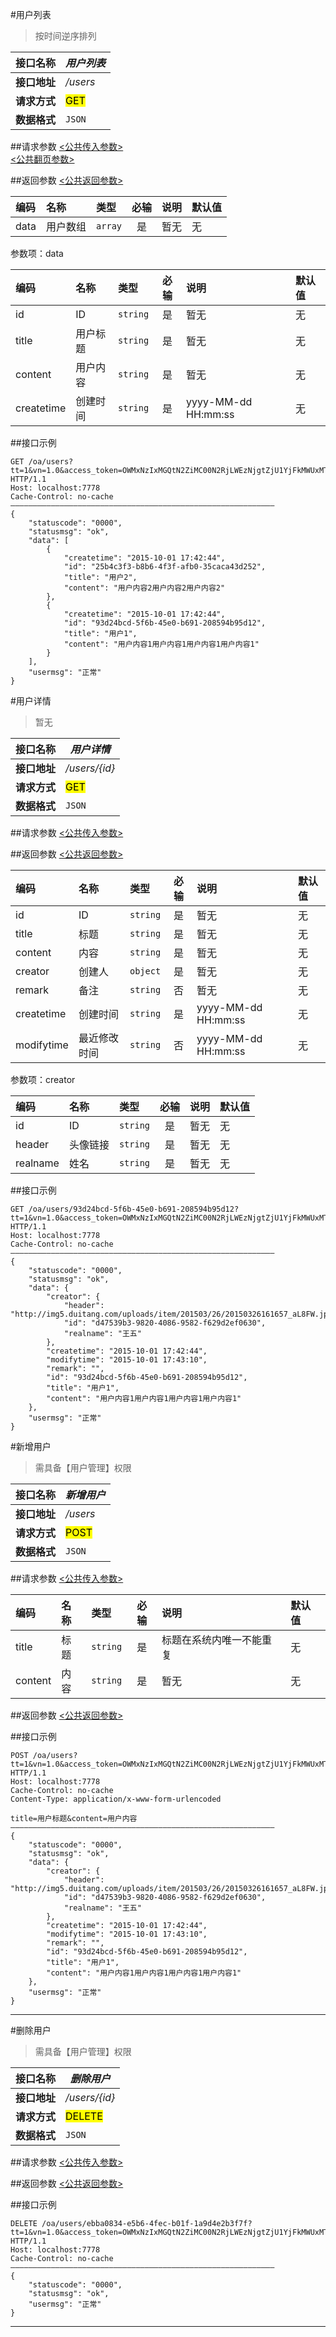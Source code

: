 #用户列表
>按时间逆序排列

| 接口名称 | *用户列表* |
| -- | -- |
| **接口地址** | */users* |
| **请求方式** | <mark>GET</mark> |
| **数据格式** | <code>JSON</code> |


##请求参数
[<公共传入参数>](../README.md)  
[<公共翻页参数>](../README.md)


##返回参数
[<公共返回参数>](../README.md)

|编码|名称|类型|必输|说明|默认值|
|:---|:---|:---|:--:|:---|:-----|
|data|用户数组|<code>array</code>|是|暂无|无|

参数项：data

|编码|名称|类型|必输|说明|默认值|
|:---|:---|:---|:--:|:---|:-----|
|id|ID|<code>string</code>|是|暂无|无|
|title|用户标题|<code>string</code>|是|暂无|无|
|content|用户内容|<code>string</code>|是|暂无|无|
|createtime|创建时间|<code>string</code>|是|yyyy-MM-dd HH:mm:ss|无|

##接口示例

```
GET /oa/users?tt=1&vn=1.0&access_token=OWMxNzIxMGQtN2ZiMC00N2RjLWEzNjgtZjU1YjFkMWUxMTRh&page=0&size=20 HTTP/1.1
Host: localhost:7778
Cache-Control: no-cache 
———————————————————————————————————————————————————————————
{
    "statuscode": "0000",
    "statusmsg": "ok",
    "data": [
        {
            "createtime": "2015-10-01 17:42:44",
            "id": "25b4c3f3-b8b6-4f3f-afb0-35caca43d252",
            "title": "用户2",
            "content": "用户内容2用户内容2用户内容2"
        },
        {
            "createtime": "2015-10-01 17:42:44",
            "id": "93d24bcd-5f6b-45e0-b691-208594b95d12",
            "title": "用户1",
            "content": "用户内容1用户内容1用户内容1用户内容1"
        }
    ],
    "usermsg": "正常"
}
```




#用户详情
>暂无

| 接口名称 | *用户详情* |
| -- | -- |
| **接口地址** | */users/{id}* |
| **请求方式** | <mark>GET</mark> |
| **数据格式** | <code>JSON</code> |


##请求参数
[<公共传入参数>](../README.md)  


##返回参数
[<公共返回参数>](../README.md)

|编码|名称|类型|必输|说明|默认值|
|:---|:---|:---|:--:|:---|:-----|
|id|ID|<code>string</code>|是|暂无|无|
|title|标题|<code>string</code>|是|暂无|无|
|content|内容|<code>string</code>|是|暂无|无|
|creator|创建人|<code>object</code>|是|暂无|无|
|remark|备注|<code>string</code>|否|暂无|无|
|createtime|创建时间|<code>string</code>|是|yyyy-MM-dd HH:mm:ss|无|
|modifytime|最近修改时间|<code>string</code>|否|yyyy-MM-dd HH:mm:ss|无|


参数项：creator

|编码|名称|类型|必输|说明|默认值|
|:---|:---|:---|:--:|:---|:-----|
|id|ID|<code>string</code>|是|暂无|无|
|header|头像链接|<code>string</code>|是|暂无|无|
|realname|姓名|<code>string</code>|是|暂无|无|

##接口示例

```
GET /oa/users/93d24bcd-5f6b-45e0-b691-208594b95d12?tt=1&vn=1.0&access_token=OWMxNzIxMGQtN2ZiMC00N2RjLWEzNjgtZjU1YjFkMWUxMTRh HTTP/1.1
Host: localhost:7778
Cache-Control: no-cache
———————————————————————————————————————————————————————————
{
    "statuscode": "0000",
    "statusmsg": "ok",
    "data": {
        "creator": {
            "header": "http://img5.duitang.com/uploads/item/201503/26/20150326161657_aL8FW.jpeg",
            "id": "d47539b3-9820-4086-9582-f629d2ef0630",
            "realname": "王五"
        },
        "createtime": "2015-10-01 17:42:44",
        "modifytime": "2015-10-01 17:43:10",
        "remark": "",
        "id": "93d24bcd-5f6b-45e0-b691-208594b95d12",
        "title": "用户1",
        "content": "用户内容1用户内容1用户内容1用户内容1"
    },
    "usermsg": "正常"
}
```





#新增用户
>需具备【用户管理】权限


| 接口名称 | *新增用户* |
| -- | -- |
| **接口地址** | */users* |
| **请求方式** | <mark>POST</mark> |
| **数据格式** | <code>JSON</code> |

##请求参数
[<公共传入参数>](../README.md)

|编码|名称|类型|必输|说明|默认值|
|:---|:---|:---|:--:|:---|:-----|
|title|标题|<code>string</code>|是|标题在系统内唯一不能重复|无|
|content|内容|<code>string</code>|是|暂无|无|

##返回参数
[<公共返回参数>](../README.md)


##接口示例

```
POST /oa/users?tt=1&vn=1.0&access_token=OWMxNzIxMGQtN2ZiMC00N2RjLWEzNjgtZjU1YjFkMWUxMTRh HTTP/1.1
Host: localhost:7778
Cache-Control: no-cache
Content-Type: application/x-www-form-urlencoded

title=用户标题&content=用户内容
———————————————————————————————————————————————————————————
{
    "statuscode": "0000",
    "statusmsg": "ok",
    "data": {
        "creator": {
            "header": "http://img5.duitang.com/uploads/item/201503/26/20150326161657_aL8FW.jpeg",
            "id": "d47539b3-9820-4086-9582-f629d2ef0630",
            "realname": "王五"
        },
        "createtime": "2015-10-01 17:42:44",
        "modifytime": "2015-10-01 17:43:10",
        "remark": "",
        "id": "93d24bcd-5f6b-45e0-b691-208594b95d12",
        "title": "用户1",
        "content": "用户内容1用户内容1用户内容1用户内容1"
    },
    "usermsg": "正常"
}
```

***







#删除用户
>需具备【用户管理】权限

| 接口名称 | *删除用户* |
| -- | -- |
| **接口地址** | */users/{id}* |
| **请求方式** | <mark>DELETE</mark> |
| **数据格式** | <code>JSON</code> |

##请求参数
[<公共传入参数>](../README.md)

##返回参数
[<公共返回参数>](../README.md)

##接口示例

```
DELETE /oa/users/ebba0834-e5b6-4fec-b01f-1a9d4e2b3f7f?tt=1&vn=1.0&access_token=OWMxNzIxMGQtN2ZiMC00N2RjLWEzNjgtZjU1YjFkMWUxMTRh HTTP/1.1
Host: localhost:7778
Cache-Control: no-cache
———————————————————————————————————————————————————————————
{
    "statuscode": "0000",
    "statusmsg": "ok",
    "usermsg": "正常"
}
```

***
